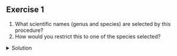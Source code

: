 ## Exercise 1


1. What scientific names (genus and species) are selected by this procedure?
1. How would you restrict this to one of the species selected?

<details>
  
<summary>
    Solution
  </summary>
  <ol>
    <li>Do <code>Facet > Text facet</code> on the <code>scientificName</code> column after filtering. This will show that two names match your filter criteria. They are <code>Baiomys taylori</code> and <code>Chaetodipus baileyi</code>.
    <li>To restrict to only one of these two species, you could:
      <ul>
        <li>Check the <code>case sensitive</code> box within the <code>scientificName</code> facet. Once you do this, you will see that using the upper-case <code>Bai</code> will only > > return <code>Baiomys taylori</code>, while using lower-case <code>bai</code> will only return <code>Chaetodipus baileyi</code>.</li>
        <li>You could include more letters in your filter (i.e. typing <code>baio</code> will exclusively return <code>Baiomys taylori</code>, while <code>bail</code> will only return <code>Chaetodipus baileyi</code>).</li>
    </ul>
  </ol>
  


  </details>
